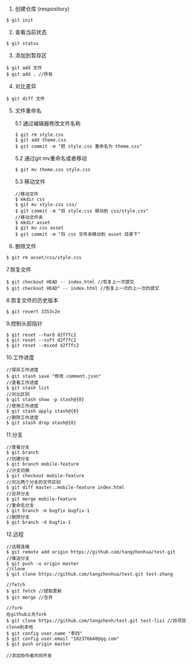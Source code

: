 1. 创建仓库 (respository)
```
$ git init
```
2. 查看当前状态
```
$ git status
```
3. 添加到暂存区
```
$ git add 文件
$ git add . //所有
```
4. 对比差异
```
$ git diff 文件
```

5. 文件重命名

	5.1 通过编辑器修改文件名称
	```
	$ git rm style.css
	$ git add theme.css
	$ git commit -m "把 style.css 重命名为 theme.css"
	```
	5.2 通过git mv重命名或者移动
	```
	$ git mv theme.css style.css
	```
	5.3 移动文件
	```
	//移动文件
	$ mkdir css
	$ git mv style.css css/
	$ git commit -m "将 style.css 移动到 css/style.css"
	//移动文件夹
	$ mkdir asset
	$ git mv css asset
	$ git commit -m "将 css 文件夹移动到 asset 目录下"
	```

6. 删除文件

```
$ git rm asset/css/style.css
```

7.恢复文件
```
$ git checkout HEAD -- index.html //恢复上一次提交
$ git checkout HEAD^ -- index.html //恢复上一次的上一次的提交
```
8.恢复文件的历史版本
```
$ git revert 3353c2e

```
9.控制头部指针
```
$ git reset --hard d2f7fc2
$ git reset --soft d2f7fc2
$ git reset --mixed d2f7fc2
```

10.工作进度
```
//保存工作进度
$ git stash save "修改 comment.json"
//查看工作进度
$ git stash list
//对比区别
$ git stash show -p stash@{0}
//使用工作进度
$ git stash apply stash@{0}
//删除工作进度
$ git stash drop stash@{0}

```

11.分支
```
//查看分支
$ git branch
//创建分支
$ git branch mobile-feature
//分支切换
$ git checkout mobile-feature
//对比两个分支的文件区别
$ git diff master..mobile-feature index.html
//合并分支
$ git merge mobile-feature
//重命名分支
$ git branch -m bugfix bugfix-1
//删除分支
$ git branch -d bugfix-1

```

12.远程
```
//远程连接
$ git remote add origin https://github.com/tangzhenhua/test.git
//推送分支
$ git push -u origin master
//clone
$ git clone https://github.com/tangzhenhua/test.git test-zhang

//fetch
$ git fetch //提取更新
$ git merge //合并

//fork
在github上先fork
$ git clone https://github.com/tangzhenh/test.git test-lisi //将项目clone到本地
$ git config user.name "李四"
$ git config user.email "102376640@qq.com"
$ git push origin master

//添加协作者共同开发

```